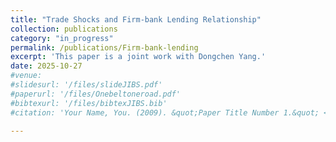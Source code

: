 ```yaml
---
title: "Trade Shocks and Firm-bank Lending Relationship"
collection: publications
category: "in_progress"
permalink: /publications/Firm-bank-lending
excerpt: 'This paper is a joint work with Dongchen Yang.'
date: 2025-10-27
#venue: 
#slidesurl: '/files/slideJIBS.pdf'
#paperurl: '/files/Onebeltoneroad.pdf'
#bibtexurl: '/files/bibtexJIBS.bib'
#citation: 'Your Name, You. (2009). &quot;Paper Title Number 1.&quot; <i>Journal 1</i>. 1(1).'

---
```





